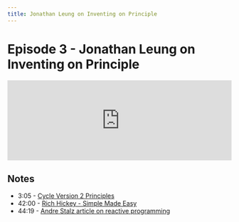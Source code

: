 ```yaml
---
title: Jonathan Leung on Inventing on Principle
---
```


# Episode 3 - Jonathan Leung on Inventing on Principle

<iframe src="https://omny.fm/shows/future-of-coding/3-jonathan-leung-on-inventing-on-principle/embed" width="100%" height="180" frameborder="0"></iframe>

## Notes

- 3:05 - [Cycle Version 2 Principles](https://github.com/stevekrouse/cycle/blob/d6094179c97ec815198cf24cbab9248968a2f157/README.md#principles)
- 42:00 - [Rich Hickey - Simple Made Easy](https://www.infoq.com/presentations/Simple-Made-Easy)
- 44:19 - [Andre Stalz article on reactive programming](http://futurice.com/blog/reactive-mvc-and-the-virtual-dom)
